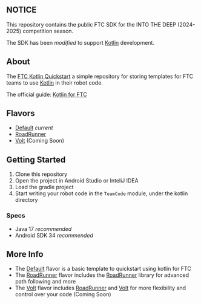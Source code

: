 ## NOTICE

This repository contains the public FTC SDK for the INTO THE DEEP (2024-2025) competition season.

The SDK has been *modified* to support [Kotlin](https://kotlinlang.org) development.

## About

The [FTC Kotlin Quickstart](https://github.com/KingsSack/FTC-Kotlin-Quickstart) a simple repository for storing templates for FTC teams to use [Kotlin](https://kotlinlang.org) in their robot code.

The official guide: [Kotlin for FTC](https://ftc-docs.firstinspires.org/en/latest/programming_resources/shared/installing_kotlin/Installing-Kotlin.html)

## Flavors

- [Default](https://github.com/KingsSack/FTC-Kotlin-Quickstart) *current*
- [RoadRunner](https://github.com/KingsSack/FTC-Kotlin-Quickstart/tree/roadrunner)
- [Volt](https://github.com/KingsSack/FTC-Kotlin-Quickstart/tree/volt) (Coming Soon)

## Getting Started

1. Clone this repository
2. Open the project in Android Studio or InteliJ IDEA
3. Load the gradle project
4. Start writing your robot code in the `TeamCode` module, under the kotlin directory

### Specs

- Java 17 *recommended*
- Android SDK 34 *recommended*

## More Info

- The [Default](https://github.com/KingsSack/FTC-Kotlin-Quickstart) flavor is a basic template to quickstart using kotlin for FTC
- The [RoadRunner](https://github.com/KingsSack/FTC-Kotlin-Quickstart/tree/roadrunner) flavor includes the [RoadRunner](https://github.com/acmerobotics/road-runner) library for advanced path following and more
- The [Volt](https://github.com/KingsSack/FTC-Kotlin-Quickstart/tree/volt) flavor includes [RoadRunner](https://github.com/acmerobotics/road-runner) and [Volt](https://github.com/KingsSack/volt) for more flexibility and control over your code (Coming Soon)
